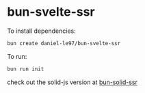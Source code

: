 # bun-svelte-ssr

To install dependencies:

```bash
bun create daniel-le97/bun-svelte-ssr
```



To run:
```bash
bun run init
```



check out the solid-js version at [bun-solid-ssr](https://github.com/daniel-le97/bun-solid-ssr)